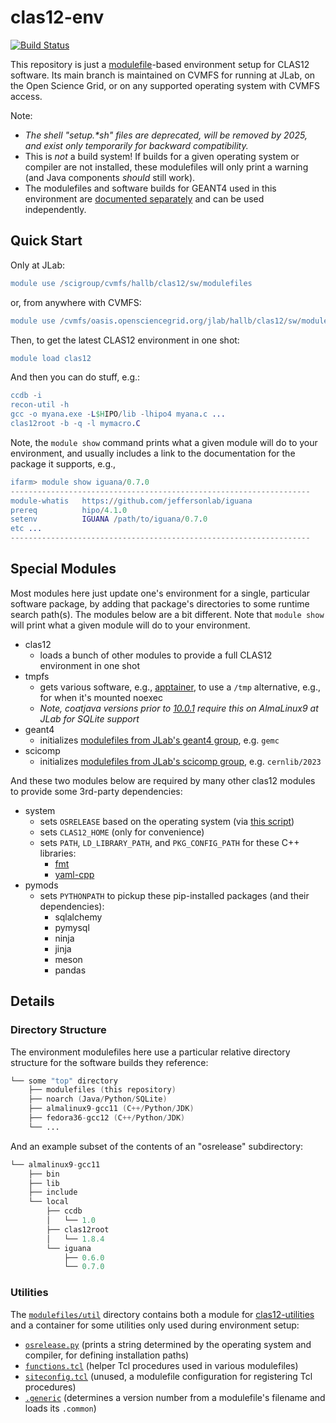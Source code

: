 # clas12-env
[![Build Status](https://github.com/jeffersonlab/clas12-env/workflows/clas12-env-ci/badge.svg)](https://github.com/jeffersonlab/clas12-env/actions)

This repository is just a [modulefile](https://modules.sourceforge.net/)-based environment setup for CLAS12 software.  Its main branch is maintained on CVMFS for running at JLab, on the Open Science Grid, or on any supported operating system with CVMFS access.

Note:
- *The shell "setup.\*sh" files are deprecated, will be removed by 2025, and exist only temporarily for backward compatibility.*
- This is *not* a build system!  If builds for a given operating system or compiler are not installed, these modulefiles will only print a warning (and Java components *should* still work).
- The modulefiles and software builds for GEANT4 used in this environment are [documented separately](https://geant4.jlab.org/node/1) and can be used independently.

## Quick Start

Only at JLab:

```erl
module use /scigroup/cvmfs/hallb/clas12/sw/modulefiles
```

or, from anywhere with CVMFS:

```erl
module use /cvmfs/oasis.opensciencegrid.org/jlab/hallb/clas12/sw/modulefiles
```

Then, to get the latest CLAS12 environment in one shot:

```erl
module load clas12
```

And then you can do stuff, e.g.:

```erl
ccdb -i
recon-util -h
gcc -o myana.exe -L$HIPO/lib -lhipo4 myana.c ...
clas12root -b -q -l mymacro.C
```

Note, the `module show` command prints what a given module will do to your environment, and usually includes a link to the documentation for the package it supports, e.g.,
```erl
ifarm> module show iguana/0.7.0
-------------------------------------------------------------------
module-whatis   https://github.com/jeffersonlab/iguana
prereq          hipo/4.1.0
setenv          IGUANA /path/to/iguana/0.7.0
etc ...
-------------------------------------------------------------------
```

## Special Modules
Most modules here just update one's environment for a single, particular software package, by adding that package's directories to some runtime search path(s).  The modules below are a bit different.  Note that `module show` will print what a given module will do to your environment.
* clas12
  * loads a bunch of other modules to provide a full CLAS12 environment in one shot
* tmpfs
  * gets various software, e.g., [apptainer](https://apptainer.org), to use a `/tmp` alternative, e.g., for when it's mounted noexec
  * *Note, coatjava versions prior to [10.0.1](https://github.com/JeffersonLab/coatjava/releases/tag/10.1.0) require this on AlmaLinux9 at JLab for SQLite support*
* geant4
  * initializes [modulefiles from JLab's geant4 group](https://geant4.jlab.org/node/1), e.g. `gemc`
* scicomp
  * initializes [modulefiles from JLab's scicomp group](https://jlab.servicenowservices.com/scicomp?id=kb_article_view&sysparm_article=KB0014671), e.g. `cernlib/2023`


And these two modules below are required by many other clas12 modules to provide some 3rd-party dependencies:
* system
  * sets `OSRELEASE` based on the operating system (via [this script](modulefiles/util/osrelease.py))
  * sets `CLAS12_HOME` (only for convenience)
  * sets `PATH`, `LD_LIBRARY_PATH`, and `PKG_CONFIG_PATH` for these C++ libraries:
    * [fmt](https://github.com/fmtlib/fmt)
    * [yaml-cpp](https://github.com/jbeder/yaml-cpp)
* pymods
  * sets `PYTHONPATH` to pickup these pip-installed packages (and their dependencies):
    * sqlalchemy
    * pymysql
    * ninja
    * jinja
    * meson
    * pandas

## Details
  
### Directory Structure
The environment modulefiles here use a particular relative directory structure for the software builds they reference:

```boo
└── some "top" directory
    ├── modulefiles (this repository)
    ├── noarch (Java/Python/SQLite)
    ├── almalinux9-gcc11 (C++/Python/JDK)
    ├── fedora36-gcc12 (C++/Python/JDK)
    └── ...
```

And an example subset of the contents of an "osrelease" subdirectory:
```boo
└── almalinux9-gcc11
    ├── bin
    ├── lib
    ├── include
    └── local
        ├── ccdb
        │   └── 1.0
        ├── clas12root
        │   └── 1.8.4
        └── iguana
            ├── 0.6.0
            └── 0.7.0
```

### Utilities
The [`modulefiles/util`](modulefiles/util) directory contains both a module for [clas12-utilities](https://github.com/jeffersonlab/clas12-utilities) and a container for some utilities only used during environment setup:
- [`osrelease.py`](modulefiles/util/osrelease.py) (prints a string determined by the operating system and compiler, for defining installation paths)
- [`functions.tcl`](modulefiles/util/functions.tcl) (helper Tcl procedures used in various modulefiles)
- [`siteconfig.tcl`](modulefiles/util/siteconfig.tcl) (unused, a modulefile configuration for registering Tcl procedures)
- [`.generic`](modulefiles/util/.generic) (determines a version number from a modulefile's filename and loads its `.common`)
